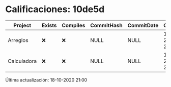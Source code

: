 # Calificaciones: 10de5d
|Project|Exists|Compiles|CommitHash|CommitDate|CheckDate|Comments|
|-|-|-|-|-|-|-|
|Arreglos|❌|❌|NULL|NULL|18-10-2020 21:00:11|No se encontró el archivo en PracticasComputacionI/Arreglos/Arreglos.cpp|
|Calculadora|❌|❌|NULL|NULL|18-10-2020 21:00:09|No se encontró el archivo en PracticasComputacionI/Calculadora/Calculadora.cpp|

Última actualización: 18-10-2020 21:00